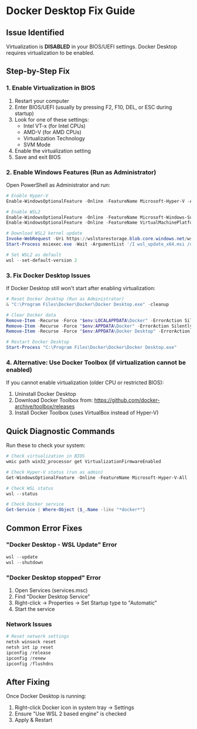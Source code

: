 # Docker Desktop Fix Guide

## Issue Identified
Virtualization is **DISABLED** in your BIOS/UEFI settings. Docker Desktop requires virtualization to be enabled.

## Step-by-Step Fix

### 1. Enable Virtualization in BIOS
1. Restart your computer
2. Enter BIOS/UEFI (usually by pressing F2, F10, DEL, or ESC during startup)
3. Look for one of these settings:
   - Intel VT-x (for Intel CPUs)
   - AMD-V (for AMD CPUs)
   - Virtualization Technology
   - SVM Mode
4. Enable the virtualization setting
5. Save and exit BIOS

### 2. Enable Windows Features (Run as Administrator)
Open PowerShell as Administrator and run:

```powershell
# Enable Hyper-V
Enable-WindowsOptionalFeature -Online -FeatureName Microsoft-Hyper-V -All

# Enable WSL2
Enable-WindowsOptionalFeature -Online -FeatureName Microsoft-Windows-Subsystem-Linux
Enable-WindowsOptionalFeature -Online -FeatureName VirtualMachinePlatform

# Download WSL2 kernel update
Invoke-WebRequest -Uri https://wslstorestorage.blob.core.windows.net/wslblob/wsl_update_x64.msi -OutFile wsl_update_x64.msi
Start-Process msiexec.exe -Wait -ArgumentList '/I wsl_update_x64.msi /quiet'

# Set WSL2 as default
wsl --set-default-version 2
```

### 3. Fix Docker Desktop Issues
If Docker Desktop still won't start after enabling virtualization:

```powershell
# Reset Docker Desktop (Run as Administrator)
& "C:\Program Files\Docker\Docker\Docker Desktop.exe" -cleanup

# Clear Docker data
Remove-Item -Recurse -Force "$env:LOCALAPPDATA\Docker" -ErrorAction SilentlyContinue
Remove-Item -Recurse -Force "$env:APPDATA\Docker" -ErrorAction SilentlyContinue
Remove-Item -Recurse -Force "$env:APPDATA\Docker Desktop" -ErrorAction SilentlyContinue

# Restart Docker Desktop
Start-Process "C:\Program Files\Docker\Docker\Docker Desktop.exe"
```

### 4. Alternative: Use Docker Toolbox (if virtualization cannot be enabled)
If you cannot enable virtualization (older CPU or restricted BIOS):

1. Uninstall Docker Desktop
2. Download Docker Toolbox from: https://github.com/docker-archive/toolbox/releases
3. Install Docker Toolbox (uses VirtualBox instead of Hyper-V)

## Quick Diagnostic Commands

Run these to check your system:

```powershell
# Check virtualization in BIOS
wmic path win32_processor get VirtualizationFirmwareEnabled

# Check Hyper-V status (run as admin)
Get-WindowsOptionalFeature -Online -FeatureName Microsoft-Hyper-V-All

# Check WSL status
wsl --status

# Check Docker service
Get-Service | Where-Object {$_.Name -like "*docker*"}
```

## Common Error Fixes

### "Docker Desktop - WSL Update" Error
```powershell
wsl --update
wsl --shutdown
```

### "Docker Desktop stopped" Error
1. Open Services (services.msc)
2. Find "Docker Desktop Service"
3. Right-click → Properties → Set Startup type to "Automatic"
4. Start the service

### Network Issues
```powershell
# Reset network settings
netsh winsock reset
netsh int ip reset
ipconfig /release
ipconfig /renew
ipconfig /flushdns
```

## After Fixing
Once Docker Desktop is running:
1. Right-click Docker icon in system tray → Settings
2. Ensure "Use WSL 2 based engine" is checked
3. Apply & Restart